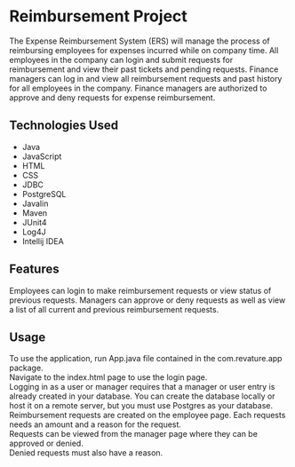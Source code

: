 # Reimbursement Project

The Expense Reimbursement System (ERS) will manage the process of reimbursing employees for expenses incurred while on company time. All employees in the company can login and submit requests for reimbursement and view their past tickets and pending requests. Finance managers can log in and view all reimbursement requests and past history for all employees in the company. Finance managers are authorized to approve and deny requests for expense reimbursement.

## Technologies Used

- Java 
- JavaScript 
- HTML 
- CSS 
- JDBC 
- PostgreSQL 
- Javalin 
- Maven 
- JUnit4 
- Log4J 
- Intellij IDEA

## Features

Employees can login to make reimbursement requests or view status of previous requests.
Managers can approve or deny requests as well as view a list of all current and previous reimbursement requests.

## Usage

To use the application, run App.java file contained in the com.revature.app package.\
Navigate to the index.html page to use the login page.\
Logging in as a user or manager requires that a manager or user entry is already created in your database.
You can create the database locally or host it on a remote server, but you must use Postgres as your database.\
Reimbursement requests are created on the employee page. Each requests needs an amount and a reason for the request.\
Requests can be viewed from the manager page where they can be approved or denied.\
Denied requests must also have a reason.
